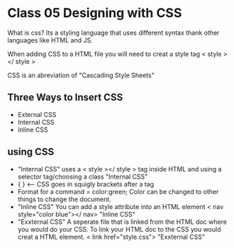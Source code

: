 # Class 05 Designing with CSS

What is css? Its a styling language that uses different syntax thank other languages like HTML and JS.

When adding CSS to a HTML file you will need to creat a style tag  < style > </ style >

CSS is an abreviation of "Cascading Style Sheets"

## Three Ways to Insert CSS
* External CSS 
* Internal CSS  
* Inline CSS 

## using CSS 
* "Internal CSS" uses a < style ></ style > tag inside HTML and using a selector tag/choosing a class "Internal CSS"
* { } <-- CSS goes in squigly brackets after a tag 
* Format for a command = color:green; Color can be changed to other things to change the document. 
* "Inline CSS" You can add a style attribute into an HTML element < nav style="color blue"></ nav> "Inline CSS"
* "Exxternal CSS" A seperate file that is linked from the HTML doc where you would do your CSS. To link your HTML doc to the CSS you would creat a HTML element. < link href="style.css"> "Exxternal CSS"